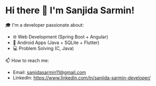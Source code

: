 # Hi there 👋 I'm Sanjida Sarmin!

🎓 I'm a developer passionate about:
- 🌐 Web Development (Spring Boot + Angular)
- 📱 Android Apps (Java + SQLite + Flutter)
- 💻 Problem Solving (C, Java)

📫 How to reach me:
- Email: sanjidasarmin11@gmail.com
- LinkedIn: https://www.linkedin.com/in/sanjida-sarmin-developer/
